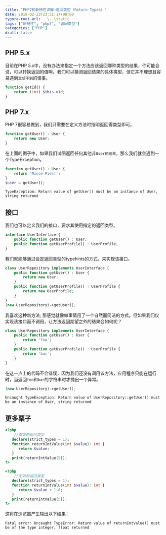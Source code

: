 ```yaml
---
title: "PHP7的新特性详解–返回类型（Return Types）"
date: 2018-02-23T23:51:17+08:00
typora-root-url: ..\..\static
tags: ["新特性", "php7", "返回类型"]
categories: ["PHP"]
draft: false
---
```


## PHP 5.x

目前在PHP 5.x中，没有办法来指定一个方法应该返回哪种类型的结果，你可能会说，可以转换返回的值啊，我们可以猜测返回结果的具体类型，但它并不理想且容易遇到`意想不到`的怪事。

```php
function getId() { 
    return (int) $this->id; 
}
```

## PHP 7.x

PHP 7很容易做到，我们只需要在定义方法时指明返回得类型即可。

```php
function getUser() : User { 
    return new User; 
}
```

在上面的例子中，如果我们试图返回任何其他非`User的结果`，那么我们就会遇到一个TypeException。

```php
function getUser() : User { 
    return 'Mince Pies!'; 
} 
$user = getUser();
```

```base
TypeException: Return value of getUser() must be an instance of User, string returned
```

## 接口

我们也可以定义我们的接口，要求其使用指定的返回类型。

```php
interface UserInterface { 
    public function getUser() : User; 
    public function getUserProfile() : UserProfile; 
}
```

我们就能够通过设定返回类型的typehints的方式，来实现该接口。

```php
class UserRepository implements UserInterface { 
    public function getUser() : User { 
        return new User; 
    } 
    public function getUserProfile() : UserProfile { 
        return new UserProfile; 
    } 
} 
(new UserRepository)->getUser();
```

我喜欢这种新方法; 那感觉就像做事情用了一个自然而简洁的方式。但如果我们仅实现该接口而不调用，让方法返回期望之外的结果会如何呢？

```php
class UserRepository implements UserInterface { 
    public function getUser() : User { 
        return 'foo'; 
    } 
    public function getUserProfile() : UserProfile { 
        return 'bar'; 
    } 
}
```

在这一点上的代码不会错误，因为我们还没有调用该方法，应用程序只能在运行时，当返回`foo`和`bar`的字符串时才抛出一个异常。

```php
(new UserRepository)->getUser();
```

```base
Uncaught TypeException: Return value of UserRepository::getUser() must be an instance of User, string returned
```

## 更多栗子

```php
<?php
    //有效的返回类型
   declare(strict_types = 1);
   function returnIntValue(int $value): int {
      return $value;
   }
   print(returnIntValue(5));
?>
```

```php
<?php
    //无效的返回类型
   declare(strict_types = 1);
   function returnIntValue(int $value): int {
      return $value + 1.0;
   }
   print(returnIntValue(5));
?>
```

这将在浏览器产生输出以下结果：

```base
Fatal error: Uncaught TypeError: Return value of returnIntValue() must be of the type integer, float returned
```